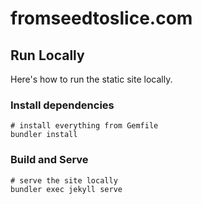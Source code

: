 # fromseedtoslice.com

## Run Locally

Here's how to run the static site locally.

### Install dependencies

```
# install everything from Gemfile
bundler install
```

### Build and Serve

```
# serve the site locally
bundler exec jekyll serve
```
